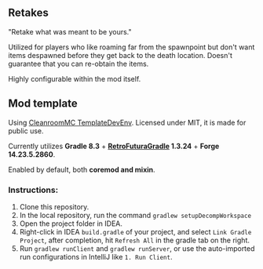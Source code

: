 ## Retakes

"Retake what was meant to be yours."

Utilized for players who like roaming far from the spawnpoint but don't want items despawned before they get back to the death location.
Doesn't guarantee that you can re-obtain the items.

Highly configurable within the mod itself.

## Mod template

Using [CleanroomMC TemplateDevEnv](https://github.com/CleanroomMC/TemplateDevEnv/tree/overhaul). Licensed under MIT, it is made for public use.

Currently utilizes **Gradle 8.3** + **[RetroFuturaGradle](https://github.com/GTNewHorizons/RetroFuturaGradle) 1.3.24** + **Forge 14.23.5.2860**.

Enabled by default, both **coremod and mixin**.

### Instructions:

1. Clone this repository.
2. In the local repository, run the command `gradlew setupDecompWorkspace`
3. Open the project folder in IDEA.
4. Right-click in IDEA `build.gradle` of your project, and select `Link Gradle Project`, after completion, hit `Refresh All` in the gradle tab on the right.
5. Run `gradlew runClient` and `gradlew runServer`, or use the auto-imported run configurations in IntelliJ like `1. Run Client`.